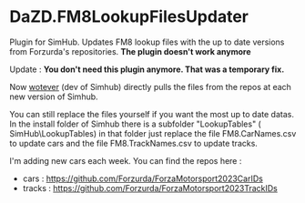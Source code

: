 # DaZD.FM8LookupFilesUpdater

Plugin for SimHub. Updates FM8 lookup files with the up to date versions from Forzurda's repositories.
**The plugin doesn't work anymore**

Update : 
**You don't need this plugin anymore. That was a temporary fix.**

Now [wotever](https://github.com/SHWotever)  (dev of Simhub) directly pulls the files from the repos at each new version of Simhub.

You can still replace the files yourself if you want the most up to date datas.
In the install folder of Simhub there is a subfolder "LookupTables" ( SimHub\LookupTables) in that folder just replace the file FM8.CarNames.csv to update cars and the file FM8.TrackNames.csv to update tracks.

I'm adding new cars each week. You can find the repos here :
* cars : https://github.com/Forzurda/ForzaMotorsport2023CarIDs
* tracks : https://github.com/Forzurda/ForzaMotorsport2023TrackIDs

